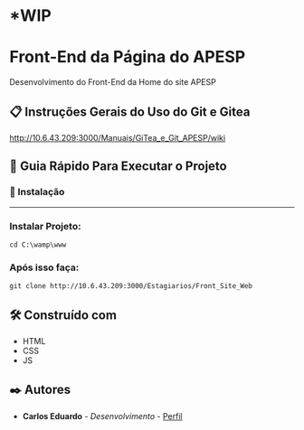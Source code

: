 # *WIP

# Front-End da Página do APESP

 Desenvolvimento do Front-End da Home do site APESP

## 📋 Instruções Gerais do Uso do Git e Gitea

http://10.6.43.209:3000/Manuais/GiTea_e_Git_APESP/wiki

## 🚀 Guia Rápido Para Executar o Projeto


### 🔧 Instalação
---

### Instalar Projeto:

```
cd C:\wamp\www
```

### Após isso faça:

```
git clone http://10.6.43.209:3000/Estagiarios/Front_Site_Web

```

## 🛠️ Construído com

* HTML
* CSS
* JS


## ✒️ Autores


* **Carlos Eduardo** - *Desenvolvimento* - [Perfil](https://github.com/CarlosEduardoPR)


